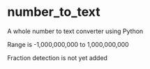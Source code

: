 # number_to_text
A whole number to text converter using Python

Range is -1,000,000,000 to 1,000,000,000

Fraction detection is not yet added
